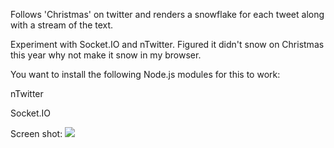 Follows 'Christmas' on twitter and renders a snowflake for each tweet along with a stream of the text. 

Experiment with Socket.IO and nTwitter. Figured it didn't snow on Christmas this year why not make it snow in my browser. 

You want to install the following Node.js modules for this to work: 

nTwitter 

Socket.IO 

Screen shot: 
<img src="http://nickgs.com/sites/default/files/snowstorm.png">
